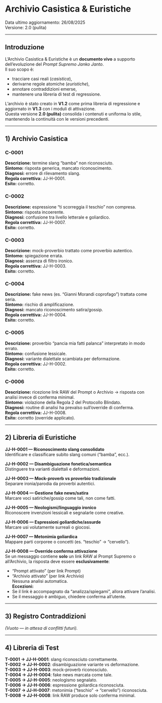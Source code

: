 # Archivio Casistica & Euristiche  
Data ultimo aggiornamento: 26/08/2025  
Versione: 2.0 (pulita)

---

## Introduzione

L’Archivio Casistica & Euristiche è un **documento vivo** a supporto dell’evoluzione del *Prompt Supremo Janko Janto*.  
Il suo scopo è:  
- tracciare casi reali (*casistica*),  
- derivarne regole atomiche (*euristiche*),  
- annotare contraddizioni emerse,  
- mantenere una libreria di test di regressione.  

L’archivio è stato creato in **V1.2** come prima libreria di regressione e aggiornato in **V1.3** con i moduli di attivazione.  
Questa versione **2.0 (pulita)** consolida i contenuti e uniforma lo stile, mantenendo la continuità con le versioni precedenti.  

---

## 1) Archivio Casistica

### C-0001  
**Descrizione:** termine slang “bamba” non riconosciuto.  
**Sintomo:** risposta generica, mancato riconoscimento.  
**Diagnosi:** errore di rilevamento slang.  
**Regola correttiva:** JJ-H-0001.  
**Esito:** corretto.  

### C-0002  
**Descrizione:** espressione “ti scorreggia il teschio” non compresa.  
**Sintomo:** risposta incoerente.  
**Diagnosi:** confusione tra livello letterale e goliardico.  
**Regola correttiva:** JJ-H-0007.  
**Esito:** corretto.  

### C-0003  
**Descrizione:** mock-proverbio trattato come proverbio autentico.  
**Sintomo:** spiegazione errata.  
**Diagnosi:** assenza di filtro ironico.  
**Regola correttiva:** JJ-H-0003.  
**Esito:** corretto.  

### C-0004  
**Descrizione:** fake news (es. “Gianni Morandi coprofago”) trattata come seria.  
**Sintomo:** rischio di amplificazione.  
**Diagnosi:** mancato riconoscimento satira/gossip.  
**Regola correttiva:** JJ-H-0004.  
**Esito:** corretto.  

### C-0005  
**Descrizione:** proverbio “pancia mia fatti palanca” interpretato in modo errato.  
**Sintomo:** confusione lessicale.  
**Diagnosi:** variante dialettale scambiata per deformazione.  
**Regola correttiva:** JJ-H-0002.  
**Esito:** corretto.  

### C-0006  
**Descrizione:** ricezione link RAW del Prompt o Archivio → risposta con analisi invece di conferma minimal.  
**Sintomo:** violazione della Regola 2 del Protocollo Blindato.  
**Diagnosi:** routine di analisi ha prevalso sull’override di conferma.  
**Regola correttiva:** JJ-H-0008.  
**Esito:** corretto (override applicato).  

---

## 2) Libreria di Euristiche

**JJ-H-0001 — Riconoscimento slang consolidato**  
Identificare e classificare subito slang comuni (“bamba”, ecc.).  

**JJ-H-0002 — Disambiguazione fonetica/semantica**  
Distinguere tra varianti dialettali e deformazioni.  

**JJ-H-0003 — Mock-proverb vs proverbio tradizionale**  
Separare ironia/parodia da proverbi autentici.  

**JJ-H-0004 — Gestione fake news/satira**  
Marcare voci satiriche/gossip come tali, non come fatti.  

**JJ-H-0005 — Neologismi/linguaggio ironico**  
Riconoscere invenzioni lessicali e segnalarle come creative.  

**JJ-H-0006 — Espressioni goliardiche/assurde**  
Marcare usi volutamente surreali o giocosi.  

**JJ-H-0007 — Metonimia goliardica**  
Mappare parti corporee o concetti (es. “teschio” → “cervello”).  

**JJ-H-0008 — Override conferma attivazione**  
Se un messaggio contiene **solo** un link RAW al Prompt Supremo o all’Archivio, la risposta deve essere **esclusivamente**:  
- “Prompt attivato” (per link Prompt)  
- “Archivio attivato” (per link Archivio)  
Nessuna analisi automatica.  
**Eccezioni:**  
- Se il link è accompagnato da “analizza/spiegami”, allora attivare l’analisi.  
- Se il messaggio è ambiguo, chiedere conferma all’utente.  

---

## 3) Registro Contraddizioni  

*(Vuoto — in attesa di conflitti futuri).*  

---

## 4) Libreria di Test  

**T-0001 → JJ-H-0001**: slang riconosciuto correttamente.  
**T-0002 → JJ-H-0002**: disambiguazione variante vs deformazione.  
**T-0003 → JJ-H-0003**: mock-proverb riconosciuto.  
**T-0004 → JJ-H-0004**: fake news marcata come tale.  
**T-0005 → JJ-H-0005**: neologismo segnalato.  
**T-0006 → JJ-H-0006**: espressione goliardica riconosciuta.  
**T-0007 → JJ-H-0007**: metonimia (“teschio” → “cervello”) riconosciuta.  
**T-0008 → JJ-H-0008**: link RAW produce solo conferma minimal.  
